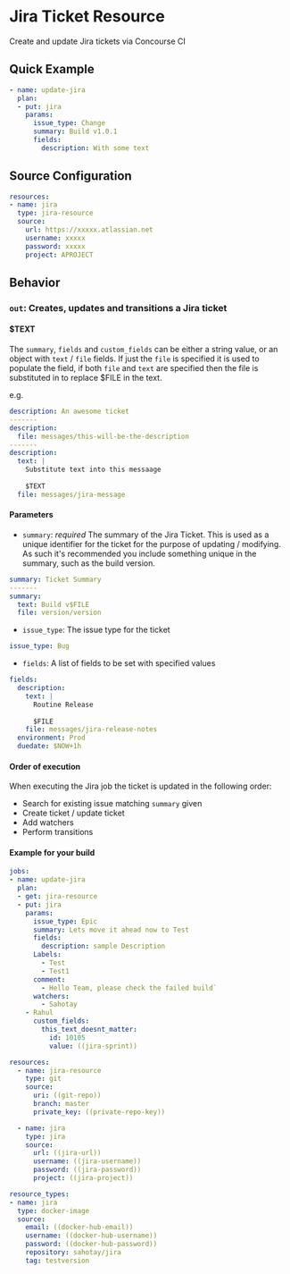 Jira Ticket Resource
===================================

Create and update Jira tickets via Concourse CI

Quick Example
-------------
```yaml
- name: update-jira
  plan:
  - put: jira
    params:
      issue_type: Change
      summary: Build v1.0.1
      fields:
        description: With some text
```

Source Configuration
--------------------

```yaml
resources:
- name: jira
  type: jira-resource
  source:
    url: https://xxxxx.atlassian.net
    username: xxxxx
    password: xxxxx
    project: APROJECT
```


Behavior
--------

### `out`: Creates, updates and transitions a Jira ticket

#### $TEXT

The `summary`, `fields` and `custom_fields` can be either a string value, or an object with `text` / `file` fields. If just the `file` is specified it is used to populate the field, if both `file` and `text` are specified then the file is substituted in to replace $FILE in the text.
   
e.g. 

```yaml
description: An awesome ticket
-------
description:
  file: messages/this-will-be-the-description
-------
description:
  text: |
    Substitute text into this messaage
        
    $TEXT
  file: messages/jira-message
```

#### Parameters

* `summary`: *required* The summary of the Jira Ticket. This is used as a unique identifier for the ticket for the purpose of updating / modifying. As such it's recommended you include something unique in the summary, such as the build version.
```yaml
summary: Ticket Summary
-------
summary:
  text: Build v$FILE
  file: version/version
```
* `issue_type`: The issue type for the ticket
```yaml
issue_type: Bug
```
* `fields`: A list of fields to be set with specified values
```yaml
fields:
  description:
    text: |
      Routine Release
            
      $FILE
    file: messages/jira-release-notes
  environment: Prod
  duedate: $NOW+1h
```
 
#### Order of execution

When executing the Jira job the ticket is updated in the following order:

* Search for existing issue matching `summary` given
* Create ticket / update ticket
* Add watchers
* Perform transitions

#### Example for your build
```yaml
jobs:
- name: update-jira
  plan:
  - get: jira-resource
  - put: jira
    params:
      issue_type: Epic
      summary: Lets move it ahead now to Test
      fields:
        description: sample Description
      Labels:
        - Test
        - Test1
      comment:
        - Hello Team, please check the failed build`
      watchers:
        - Sahotay
	- Rahul
      custom_fields:
        this_text_doesnt_matter:
          id: 10105
          value: ((jira-sprint))

resources:
  - name: jira-resource
    type: git
    source:
      uri: ((git-repo))
      branch: master
      private_key: ((private-repo-key))

  - name: jira
    type: jira
    source:
      url: ((jira-url))
      username: ((jira-username))
      password: ((jira-password))
      project: ((jira-project))

resource_types:
- name: jira
  type: docker-image
  source:
    email: ((docker-hub-email))
    username: ((docker-hub-username))
    password: ((docker-hub-password))
    repository: sahotay/jira
    tag: testversion

